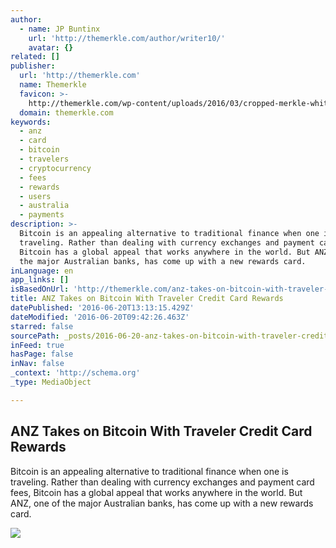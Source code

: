 ```yaml
---
author:
  - name: JP Buntinx
    url: 'http://themerkle.com/author/writer10/'
    avatar: {}
related: []
publisher:
  url: 'http://themerkle.com'
  name: Themerkle
  favicon: >-
    http://themerkle.com/wp-content/uploads/2016/03/cropped-merkle-white-1-192x192.png
  domain: themerkle.com
keywords:
  - anz
  - card
  - bitcoin
  - travelers
  - cryptocurrency
  - fees
  - rewards
  - users
  - australia
  - payments
description: >-
  Bitcoin is an appealing alternative to traditional finance when one is
  traveling. Rather than dealing with currency exchanges and payment card fees,
  Bitcoin has a global appeal that works anywhere in the world. But ANZ, one of
  the major Australian banks, has come up with a new rewards card.
inLanguage: en
app_links: []
isBasedOnUrl: 'http://themerkle.com/anz-takes-on-bitcoin-with-traveler-credit-card-rewards/'
title: ANZ Takes on Bitcoin With Traveler Credit Card Rewards
datePublished: '2016-06-20T13:13:15.429Z'
dateModified: '2016-06-20T09:42:26.463Z'
starred: false
sourcePath: _posts/2016-06-20-anz-takes-on-bitcoin-with-traveler-credit-card-rewards.md
inFeed: true
hasPage: false
inNav: false
_context: 'http://schema.org'
_type: MediaObject

---
```

<article style=""><h1>ANZ Takes on Bitcoin With Traveler Credit Card Rewards</h1><p>Bitcoin is an appealing alternative to traditional finance when one is traveling. Rather than dealing with currency exchanges and payment card fees, Bitcoin has a global appeal that works anywhere in the world. But ANZ, one of the major Australian banks, has come up with a new rewards card.</p><img src="http://themerkle.com/wp-content/uploads/2016/06/ANZ-Bank.jpg" /></article>
